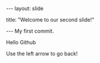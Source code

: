 --- layout: slide

title: "Welcome to our second slide!"

--- My first commit.

Hello Github

Use the left arrow to go back!

